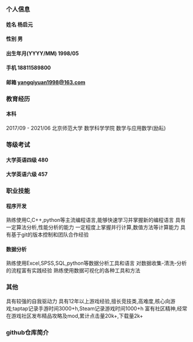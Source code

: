 ### 个人信息

#### 姓名    杨启元
#### 性别    男
#### 出生年月(YYYY/MM)    1998/05
#### 手机    18811589800
#### 邮箱    yangqiyuan1998@163.com


### 教育经历

#### 本科
2017/09 - 2021/06        北京师范大学 数学科学学院        数学与应用数学(励耘)


### 等级考试

#### 大学英语四级    480
#### 大学英语六级    457


### 职业技能

#### 程序开发
熟练使用C,C++,python等主流编程语言,能够快速学习并掌握新的编程语言
具有一定算法分析,性能分析的能力
一定程度上掌握并行计算,数值方法等计算能力
具有基于git的版本控制和团队合作经验

#### 数据分析
熟练使用Excel,SPSS,SQL,python等数据分析工具和语言
对数据收集-清洗-分析的流程富有实践经验
熟练使用数据可视化的各种工具和方法

### 其他
具有较强的自我驱动力
具有12年以上游戏经验,擅长竞技类,高难度,核心向游戏;taptap记录手游时间3000+h,Steam记录游戏时间1000+h
富有社区精神,经常在游戏社区发布精品攻略及mod,累计点击量20k+,下载量2k+

### github仓库简介
